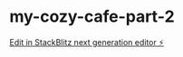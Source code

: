 # my-cozy-cafe-part-2

[Edit in StackBlitz next generation editor ⚡️](https://stackblitz.com/~/github.com/teamsigmaschool/my-cozy-cafe-part-2)